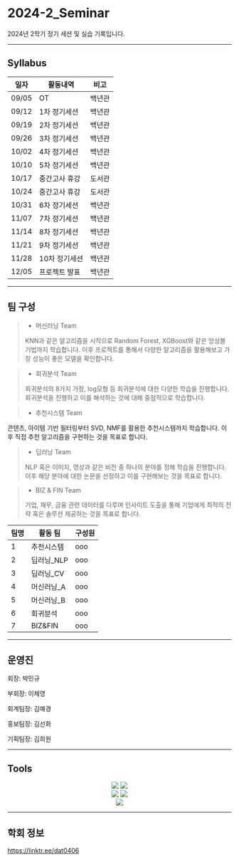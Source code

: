 # 2024-2_Seminar
2024년 2학기 정기 세션 및 실습 기록입니다.

***
## Syllabus

|**일자**|**활동내역**|**비고**|
|---|---|---|
|09/05|OT|백년관|
|09/12|1차 정기세션|백년관|
|09/19|2차 정기세션|백년관|
|09/26|3차 정기세션|백년관|
|10/02|4차 정기세션|백년관|
|10/10|5차 정기세션|백년관|
|10/17|중간고사 휴강|도서관|
|10/24|중간고사 휴강|도서관|
|10/31|6차 정기세션|백년관|
|11/07|7차 정기세션|백년관|
|11/14|8차 정기세션|백년관|
|11/21|9차 정기세션|백년관|
|11/28|10차 정기세션|백년관|
|12/05|프로젝트 발표|백년관|

***
## 팀 구성
> * 머신러닝 Team
>
> KNN과 같은 알고리즘을 시작으로 Random Forest, XGBoost와 같은 앙상블 기법까지 학습합니다. 이후 프로젝트를 통해서 다양한 알고리즘을 활용해보고 가장 성능이 좋은 모델을 확인합니다.

> * 회귀분석 Team
> 
> 회귀분석의 8가지 가정, log모형 등 회귀분석에 대한 다양한 학습을 진행합니다. 회귀분석을 진행하고 이를 해석하는 것에 대해 중점적으로 학습합니다.

> * 추천시스템 Team
> 
콘텐츠, 아이템 기반 필터링부터 SVD, NMF를 활용한 추천시스템까지 학습합니다. 이후 직접 추천 알고리즘을 구현하는 것을 목표로 합니다.

> * 딥러닝 Team
>
> NLP 혹은 이미지, 영상과 같은 비전 중 하나의 분야를 정해 학습을 진행합니다. 이후 해당 분야에 대한 논문을 선정하고 이를 구현해보는 것을 목표로 합니다.

> * BIZ & FIN Team
>
> 기업, 재무, 금융 관련 데이터를 다루며 인사이트 도출을 통해 기업에게 최적의 전략 혹은 솔루션 제공하는 것을 목표로 합니다.

|팀명|활동 팀|구성원|
|---|---|-----------|
|1|추천시스템|ooo|
|2|딥러닝_NLP|ooo|
|3|딥러닝_CV|ooo|
|4|머신러닝_A|ooo|
|5|머신러닝_B|ooo|
|6|회귀분석|ooo|
|7|BIZ&FIN|ooo|

***
## 운영진
회장: 박민규

부회장: 이체영

회계팀장: 김예경

홍보팀장: 김선화

기획팀장: 김희원
***

## Tools
<div align="center">
	<img src="https://img.shields.io/badge/Python-3776AB?style=flat&logo=Python&logoColor=yellow" />
	<img src="https://img.shields.io/badge/R-276DC3?style=flat&logo=R&logoColor=white" />
</div>

<div align="center">
	<img src="https://img.shields.io/badge/Notion-000000?style=flat&logo=Notion&logoColor=white" />
	<img src="https://img.shields.io/badge/Slack-4A154B?style=flat&logo=Slack&logoColor=orange" />
</div>

<div align="center">
	<img src="https://img.shields.io/badge/Github-181717?style=flat&logo=Github&logoColor=white" />
</div>

***
## 학회 정보
https://linktr.ee/dat0406
